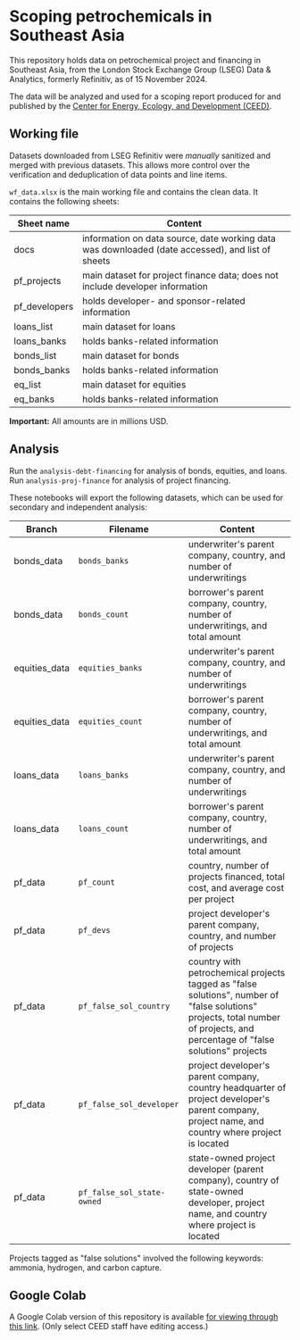 # Scoping petrochemicals in Southeast Asia

This repository holds data on petrochemical project and financing in Southeast Asia, from the London Stock Exchange Group (LSEG) Data & Analytics, formerly Refinitiv, as of 15 November 2024.

The data will be analyzed and used for a scoping report produced for and published by the [Center for Energy, Ecology, and Development (CEED)](https://ceedphilippines.com/). 

## Working file

Datasets downloaded from LSEG Refinitiv were *manually* sanitized and merged with previous datasets. This allows more control over the verification and deduplication of data points and line items. 

`wf_data.xlsx` is the main working file and contains the clean data. It contains the following sheets:

| Sheet name | Content |
| -------- | ------- |
| docs | information on data source, date working data was downloaded (date accessed), and list of sheets |
| pf_projects | main dataset for project finance data; does not include developer information |
| pf_developers | holds developer- and sponsor-related information |
| loans_list | main dataset for loans |
| loans_banks | holds banks-related information |
| bonds_list | main dataset for bonds |
| bonds_banks | holds banks-related information |
| eq_list | main dataset for equities |
| eq_banks | holds banks-related information |

**Important:** All amounts are in millions USD.

## Analysis

Run the `analysis-debt-financing` for analysis of bonds, equities, and loans. Run `analysis-proj-finance` for analysis of project financing. 

These notebooks will export the following datasets, which can be used for secondary and independent analysis:

| Branch | Filename | Content |
| -------- | ------- | ------- |
| bonds_data | `bonds_banks` | underwriter's parent company, country, and number of underwritings |
| bonds_data | `bonds_count` | borrower's parent company, country, number of underwritings, and total amount |
| equities_data | `equities_banks` | underwriter's parent company, country, and number of underwritings |
| equities_data | `equities_count` | borrower's parent company, country, number of underwritings, and total amount |
| loans_data | `loans_banks` | underwriter's parent company, country, and number of underwritings |
| loans_data | `loans_count` | borrower's parent company, country, number of underwritings, and total amount |
| pf_data | `pf_count` | country, number of projects financed, total cost, and average cost per project |
| pf_data | `pf_devs` | project developer's parent company, country, and number of projects |
| pf_data | `pf_false_sol_country` | country with petrochemical projects tagged as "false solutions", number of "false solutions" projects, total number of projects, and percentage of "false solutions" projects |
| pf_data | `pf_false_sol_developer` | project developer's parent company, country headquarter of project developer's parent company, project name, and country where project is located |
| pf_data | `pf_false_sol_state-owned` | state-owned project developer (parent company), country of state-owned developer, project name, and country where project is located |

Projects tagged as "false solutions" involved the following keywords: ammonia, hydrogen, and carbon capture.

## Google Colab

A Google Colab version of this repository is available [for viewing through this link](https://drive.google.com/drive/folders/10Oy2_3GAplEIis0Iq0v1YF9c3TD3Wy4r?usp=drive_link). (Only select CEED staff have editing access.)
